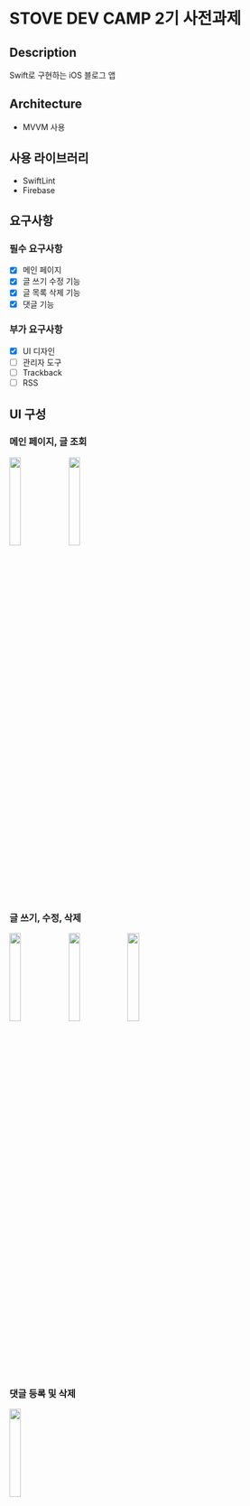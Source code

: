 # STOVE DEV CAMP 2기 사전과제
## Description

Swift로 구현하는 iOS 블로그 앱

## Architecture

- MVVM 사용

## 사용 라이브러리
- SwiftLint
- Firebase

## 요구사항
###  필수 요구사항
- [x] 메인 페이지
- [x] 글 쓰기 수정 기능
- [x] 글 목록 삭제 기능
- [x] 댓글 기능

### 부가 요구사항
- [x] UI 디자인
- [ ] 관리자 도구
- [ ] Trackback
- [ ] RSS

## UI 구성
### 메인 페이지, 글 조회
<img src="https://user-images.githubusercontent.com/47033052/141417293-5c18f62b-42ac-4858-8644-463baf56af33.gif" width="20%"/>  <img src="https://user-images.githubusercontent.com/47033052/141413524-9c6269f1-8bbf-4fd9-874b-49d3d68fe545.gif" width="20%"/> 

### 글 쓰기, 수정, 삭제
<img src="https://user-images.githubusercontent.com/47033052/141413534-62432fa5-b91a-4c63-84c7-3e24f6932389.gif" width="20%"/> <img src="https://user-images.githubusercontent.com/47033052/141413543-3aecf5e0-f09f-4061-8182-aef0061f424d.gif" width="20%"/> <img src="https://user-images.githubusercontent.com/47033052/141413548-a28993b8-af28-4c89-85ae-40ec727947ac.gif" width="20%"/>

### 댓글 등록 및 삭제
<img src="https://user-images.githubusercontent.com/47033052/141416428-2cfb64ac-95a9-4a07-8ce5-7f26b9589863.gif" width="20%"/>
